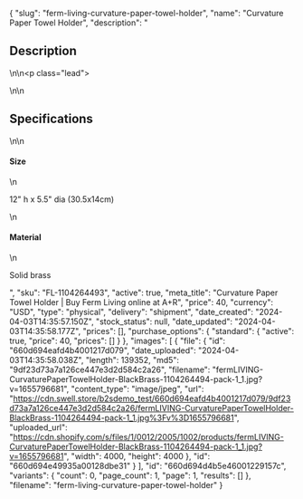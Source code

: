 {
  "slug": "ferm-living-curvature-paper-towel-holder",
  "name": "Curvature Paper Towel Holder",
  "description": "<h2>Description</h2>\n<!-- split -->\n<p class=\"lead\"> </p>\n<!-- split -->\n<h2>Specifications</h2>\n<!-- split -->\n<h4>Size</h4>\n<p>12\" h x 5.5\" dia (30.5x14cm)</p>\n<h4>Material</h4>\n<p>Solid brass</p>",
  "sku": "FL-1104264493",
  "active": true,
  "meta_title": "Curvature Paper Towel Holder | Buy Ferm Living online at A+R",
  "price": 40,
  "currency": "USD",
  "type": "physical",
  "delivery": "shipment",
  "date_created": "2024-04-03T14:35:57.150Z",
  "stock_status": null,
  "date_updated": "2024-04-03T14:35:58.177Z",
  "prices": [],
  "purchase_options": {
    "standard": {
      "active": true,
      "price": 40,
      "prices": []
    }
  },
  "images": [
    {
      "file": {
        "id": "660d694eafd4b4001217d079",
        "date_uploaded": "2024-04-03T14:35:58.038Z",
        "length": 139352,
        "md5": "9df23d73a7a126ce447e3d2d584c2a26",
        "filename": "fermLIVING-CurvaturePaperTowelHolder-BlackBrass-1104264494-pack-1_1.jpg?v=1655796681",
        "content_type": "image/jpeg",
        "url": "https://cdn.swell.store/b2sdemo_test/660d694eafd4b4001217d079/9df23d73a7a126ce447e3d2d584c2a26/fermLIVING-CurvaturePaperTowelHolder-BlackBrass-1104264494-pack-1_1.jpg%3Fv%3D1655796681",
        "uploaded_url": "https://cdn.shopify.com/s/files/1/0012/2005/1002/products/fermLIVING-CurvaturePaperTowelHolder-BlackBrass-1104264494-pack-1_1.jpg?v=1655796681",
        "width": 4000,
        "height": 4000
      },
      "id": "660d694e49935a00128dbe31"
    }
  ],
  "id": "660d694d4b5e46001229157c",
  "variants": {
    "count": 0,
    "page_count": 1,
    "page": 1,
    "results": []
  },
  "filename": "ferm-living-curvature-paper-towel-holder"
}